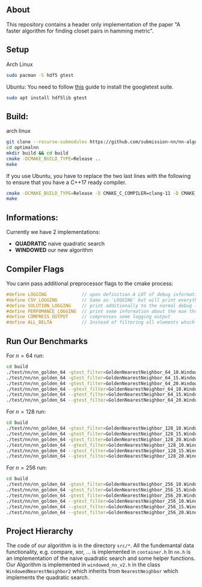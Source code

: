 About 
-----
This repository contains a header only implementation of the paper "A faster algorithm for finding closet pairs in hamming metric". 

Setup
-----
Arch Linux
```bash
sudo pacman -S hdf5 gtest
```

Ubuntu:
You need to follow [this](https://gist.github.com/Cartexius/4c437c084d6e388288201aadf9c8cdd5) guide to install the googletest suite.
```bash
sudo apt install hdf5lib gtest
```

Build:
------
arch linux
```bash
git clone --recurse-submodules https://github.com/submission-nn/nn-algorithm
cd optimalnn
mkdir build && cd build
cmake -DCMAKE_BUILD_TYPE=Release ..
make 
```

If you use Ubuntu, you have to replace the two last lines with the following to ensure that you have a C++17 ready compiler.
```bash
cmake -DCMAKE_BUILD_TYPE=Release -D CMAKE_C_COMPILER=clang-11 -D CMAKE_CXX_COMPILER=clang++-11  ..
make 
```
Informations:
-----
Currently we have 2 implementations:
- __QUADRATIC__     naive quadratic search
- __WINDOWED__      our new algorithm

Compiler Flags 
------
You cann pass additional preprocessor flags to the cmake process:
```cpp
#define LOGGING             // upon definition A LOT of debug information will be printed
#define CSV_LOGGING         // Same as 'LOGGING' but will print everything as a CSV file. DO NOT use TOGETHER WITH 'LOGGING'
#define SOLUTION_LOGGING    // print additionally to the normal debug log every solution found. 
#define PERFOMANCE_LOGGING  // print some information about the max three depth,.... Extends the `LOGGING`
#define COMPRESS_OUTPUT     // compresses some logging output
#define ALL_DELTA           // Instead of filtering all elements which do not have weight wt(x+z) = \delta k, we allow each element to have weight wt(x+z) <= \delta k
```

Run Our Benchmarks
-----

For $n=64$ run:
```bash
cd build
./test/nn/nn_golden_64 -gtest_filter=GoldenNearestNeighbor_64_10.Windowed:GoldenNearestNeighbor_64_10/*.Windowed:*/GoldenNearestNeighbor_64_10
./test/nn/nn_golden_64 -gtest_filter=GoldenNearestNeighbor_64_15.Windowed:GoldenNearestNeighbor_64_15/*.Windowed:*/GoldenNearestNeighbor_64_15
./test/nn/nn_golden_64 -gtest_filter=GoldenNearestNeighbor_64_20.Windowed:GoldenNearestNeighbor_64_20/*.Windowed:*/GoldenNearestNeighbor_64_20
./test/nn/nn_golden_64 --gtest_filter=GoldenNearestNeighbor_64_10.WindowedWithEpsilon:GoldenNearestNeighbor_64_10/*.WindowedWithEpsilon:*/GoldenNearestNeighbor_64_10
./test/nn/nn_golden_64 --gtest_filter=GoldenNearestNeighbor_64_15.WindowedWithEpsilon:GoldenNearestNeighbor_64_15/*.WindowedWithEpsilon:*/GoldenNearestNeighbor_64_15
./test/nn/nn_golden_64 --gtest_filter=GoldenNearestNeighbor_64_20.WindowedWithEpsilon:GoldenNearestNeighbor_64_20/*.WindowedWithEpsilon:*/GoldenNearestNeighbor_64_20
```

For $n=128$ run:
```bash
cd build
./test/nn/nn_golden_64 -gtest_filter=GoldenNearestNeighbor_128_10.Windowed:GoldenNearestNeighbor_128_10/*.Windowed:*/GoldenNearestNeighbor_128_10
./test/nn/nn_golden_64 -gtest_filter=GoldenNearestNeighbor_128_15.Windowed:GoldenNearestNeighbor_128_15/*.Windowed:*/GoldenNearestNeighbor_128_15
./test/nn/nn_golden_64 -gtest_filter=GoldenNearestNeighbor_128_20.Windowed:GoldenNearestNeighbor_128_20/*.Windowed:*/GoldenNearestNeighbor_128_20
./test/nn/nn_golden_64 --gtest_filter=GoldenNearestNeighbor_128_10.WindowedWithEpsilon:GoldenNearestNeighbor_128_10/*.WindowedWithEpsilon:*/GoldenNearestNeighbor_128_10
./test/nn/nn_golden_64 --gtest_filter=GoldenNearestNeighbor_128_15.WindowedWithEpsilon:GoldenNearestNeighbor_128_15/*.WindowedWithEpsilon:*/GoldenNearestNeighbor_128_15
./test/nn/nn_golden_64 --gtest_filter=GoldenNearestNeighbor_128_20.WindowedWithEpsilon:GoldenNearestNeighbor_128_20/*.WindowedWithEpsilon:*/GoldenNearestNeighbor_128_20
```
For $n=256$ run:
```bash
cd build
./test/nn/nn_golden_64 -gtest_filter=GoldenNearestNeighbor_256_10.Windowed:GoldenNearestNeighbor_256_10/*.Windowed:*/GoldenNearestNeighbor_256_10
./test/nn/nn_golden_64 -gtest_filter=GoldenNearestNeighbor_256_15.Windowed:GoldenNearestNeighbor_256_15/*.Windowed:*/GoldenNearestNeighbor_256_15
./test/nn/nn_golden_64 -gtest_filter=GoldenNearestNeighbor_256_20.Windowed:GoldenNearestNeighbor_256_20/*.Windowed:*/GoldenNearestNeighbor_256_20
./test/nn/nn_golden_64 --gtest_filter=GoldenNearestNeighbor_256_10.WindowedWithEpsilon:GoldenNearestNeighbor_256_10/*.WindowedWithEpsilon:*/GoldenNearestNeighbor_256_10
./test/nn/nn_golden_64 --gtest_filter=GoldenNearestNeighbor_256_15.WindowedWithEpsilon:GoldenNearestNeighbor_256_15/*.WindowedWithEpsilon:*/GoldenNearestNeighbor_256_15
./test/nn/nn_golden_64 --gtest_filter=GoldenNearestNeighbor_256_20.WindowedWithEpsilon:GoldenNearestNeighbor_256_20/*.WindowedWithEpsilon:*/GoldenNearestNeighbor_256_20
```

Project Hierarchy
-----
The code of our algorithm is in the directory `src/*`. 
All the fundemantal data functionality, e.g. compare, xor, ... is implemented in `container.h` In `nn.h` is an implementation of the naive quadratic search and some helper functions. Our Algorithm is implemented in `windowed_nn_v2.h` in the class `WindowedNearestNeighbor2` which inherits from `NearestNeighbor` which implements the quadratic search. 
